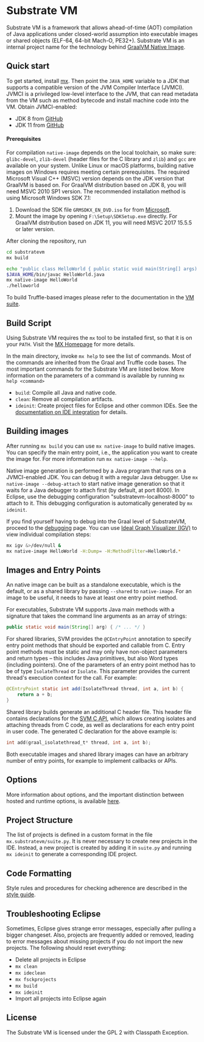 # Substrate VM

Substrate VM is a framework that allows ahead-of-time (AOT) compilation of Java
applications under closed-world assumption into executable images or shared
objects (ELF-64, 64-bit Mach-O, PE32+). Substrate VM is an internal project
name for the technology behind [GraalVM Native Image](https://www.graalvm.org/docs/reference-manual/native-image/).


## Quick start
To get started, install [mx](https://github.com/graalvm/mx).
Then point the `JAVA_HOME` variable to a JDK that supports a compatible version
of the JVM Compiler Interface (JVMCI). JVMCI is a privileged low-level interface
to the JVM, that can read metadata from the VM such as method bytecode and
install machine code into the VM. Obtain JVMCI-enabled:
* JDK 8 from [GitHub](https://github.com/graalvm/openjdk8-jvmci-builder/releases)
* JDK 11 from [GitHub](https://github.com/graalvm/labs-openjdk-11/releases)

#### Prerequisites
For compilation `native-image` depends on the local toolchain, so make sure: `glibc-devel`, `zlib-devel` (header files for the C library and `zlib`) and `gcc` are available on your system.
Unlike Linux or macOS platforms, building native images on Windows requires meeting certain prerequisites.
The required Microsoft Visual C++ (MSVC) version depends on the JDK version that
GraalVM is based on. For GraalVM distribution based on JDK 8, you will need MSVC
2010 SP1 version. The recommended installation method is using Microsoft Windows
SDK 7.1:
1. Download the SDK file `GRMSDKX_EN_DVD.iso` for from [Microsoft](https://www.microsoft.com/en-gb/download).
2. Mount the image by opening `F:\Setup\SDKSetup.exe` directly.
For GraalVM distribution based on JDK 11, you will need MSVC 2017 15.5.5 or later version.

After cloning the repository, run

```bash
cd substratevm
mx build

echo "public class HelloWorld { public static void main(String[] args) { System.out.println(\"Hello World\"); } }" > HelloWorld.java
$JAVA_HOME/bin/javac HelloWorld.java
mx native-image HelloWorld
./helloworld
```

To build Truffle-based images please refer to the documentation in the [VM suite](../vm/README.md).

## Build Script
Using Substrate VM requires the `mx` tool to be installed first, so that it is on your `PATH`.
Visit the [MX Homepage](https://github.com/graalvm/mx) for more details.

In the main directory, invoke `mx help` to see the list of commands.
Most of the commands are inherited from the Graal and Truffle code bases.
The most important commands for the Substrate VM are listed below.
More information on the parameters of a command is available by running `mx help <command>`

* `build`: Compile all Java and native code.
* `clean`: Remove all compilation artifacts.
* `ideinit`: Create project files for Eclipse and other common IDEs.
See the [documentation on IDE integration](../compiler/docs/IDEs.md) for details.

## Building images
After running `mx build` you can use `mx native-image` to build native images.
You can specify the main entry point, i.e., the application you want to create the image for.
For more information run `mx native-image --help`.

Native image generation is performed by a Java program that runs on a JVMCI-enabled JDK.
You can debug it with a regular Java debugger.
Use `mx native-image --debug-attach` to start native image generation so that it waits for a Java debugger to attach first (by default, at port 8000).
In Eclipse, use the debugging configuration "substratevm-localhost-8000" to attach to it.
This debugging configuration is automatically generated by `mx ideinit`.

If you find yourself having to debug into the Graal level of SubstrateVM, proceed to the [debugging](../compiler/docs/Debugging.md) page.
You can use [Ideal Graph Visualizer (IGV)](https://docs.oracle.com/en/graalvm/enterprise/20/guide/reference/ideal-graph-visualizer.html) to view individual compilation steps:
```bash
mx igv &>/dev/null &
mx native-image HelloWorld -H:Dump= -H:MethodFilter=HelloWorld.*
```

## Images and Entry Points
An native image can be built as a standalone executable, which is the default, or as a shared library by passing `--shared` to `native-image`.
For an image to be useful, it needs to have at least one entry point method.

For executables, Substrate VM supports Java main methods with a signature that takes the command line arguments as an array of strings:

```java
public static void main(String[] arg) { /* ... */ }
```

For shared libraries, SVM provides the `@CEntryPoint` annotation to specify entry point methods that should be exported and callable from C.
Entry point methods must be static and may only have non-object parameters and return types – this includes Java primitives, but also Word types (including pointers).
One of the parameters of an entry point method has to be of type `IsolateThread` or `Isolate`.
This parameter provides the current thread's execution context for the call.
For example:

```java
@CEntryPoint static int add(IsolateThread thread, int a, int b) {
    return a + b;
}
```

Shared library builds generate an additional C header file.
This header file contains declarations for the [SVM C API](C-API.md), which allows creating isolates and attaching threads from C code, as well as declarations for each entry point in user code.
The generated C declaration for the above example is:
```c
int add(graal_isolatethread_t* thread, int a, int b);
```

Both executable images and shared library images can have an arbitrary number of entry points, for example to implement callbacks or APIs.

## Options
More information about options, and the important distinction between hosted and runtime options, is available [here](OPTIONS.md).

## Project Structure
The list of projects is defined in a custom format in the file `mx.substratevm/suite.py`.
It is never necessary to create new projects in the IDE.
Instead, a new project is created by adding it in `suite.py` and running `mx ideinit` to generate a corresponding IDE project.

## Code Formatting
Style rules and procedures for checking adherence are described in the [style guide](STYLE.md).

## Troubleshooting Eclipse
Sometimes, Eclipse gives strange error messages, especially after pulling a bigger changeset.
Also, projects are frequently added or removed, leading to error messages about missing projects if you do not import the new projects.
The following should reset everything:

* Delete all projects in Eclipse
* `mx clean`
* `mx ideclean`
* `mx fsckprojects`
* `mx build`
* `mx ideinit`
* Import all projects into Eclipse again

## License
The Substrate VM is licensed under the GPL 2 with Classpath Exception.

